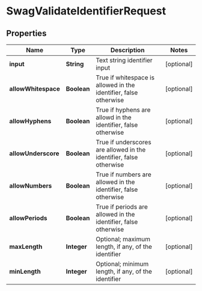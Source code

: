 
# SwagValidateIdentifierRequest

## Properties
Name | Type | Description | Notes
------------ | ------------- | ------------- | -------------
**input** | **String** | Text string identifier input |  [optional]
**allowWhitespace** | **Boolean** | True if whitespace is allowed in the identifier, false otherwise |  [optional]
**allowHyphens** | **Boolean** | True if hyphens are allowd in the identifier, false otherwise |  [optional]
**allowUnderscore** | **Boolean** | True if underscores are allowed in the identifier, false otherwise |  [optional]
**allowNumbers** | **Boolean** | True if numbers are allowed in the identifier, false otherwise |  [optional]
**allowPeriods** | **Boolean** | True if periods are allowed in the identifier, false otherwise |  [optional]
**maxLength** | **Integer** | Optional; maximum length, if any, of the identifier |  [optional]
**minLength** | **Integer** | Optional; minimum length, if any, of the identifier |  [optional]



